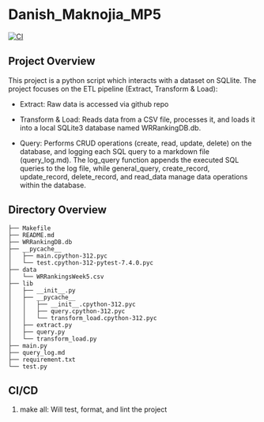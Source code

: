 # Danish_Maknojia_MP5

[![CI](https://github.com/nogibjj/Maknojia_Danish_MP5/actions/workflows/cicd.yml/badge.svg)](https://github.com/nogibjj/Maknojia_Danish_MP5/actions/workflows/cicd.yml)

## Project Overview
This project is a python script which interacts with a dataset on SQLlite. The project focuses on the ETL pipeline (Extract, Transform & Load):

- Extract: Raw data is accessed via github repo

- Transform & Load: Reads data from a CSV file, processes it, and loads it into a local SQLite3 database named WRRankingDB.db.

- Query: Performs CRUD operations (create, read, update, delete) on the database, and logging each SQL query to a markdown file (query_log.md). The log_query function appends the executed SQL queries to the log file, while general_query, create_record, update_record, delete_record, and read_data manage data operations within the database.

## Directory Overview

```
├── Makefile
├── README.md
├── WRRankingDB.db
├── __pycache__
│   ├── main.cpython-312.pyc
│   └── test.cpython-312-pytest-7.4.0.pyc
├── data
│   └── WRRankingsWeek5.csv
├── lib
│   ├── __init__.py
│   ├── __pycache__
│   │   ├── __init__.cpython-312.pyc
│   │   ├── query.cpython-312.pyc
│   │   └── transform_load.cpython-312.pyc
│   ├── extract.py
│   ├── query.py
│   └── transform_load.py
├── main.py
├── query_log.md
├── requirement.txt
└── test.py

```

## CI/CD
1. make all: Will test, format, and lint the project

